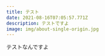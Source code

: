 ```yaml
---
title: テスト
date: 2021-08-16T07:05:57.771Z
description: テストですよ
image: img/about-single-origin.jpg
---
```

テストなんですよ